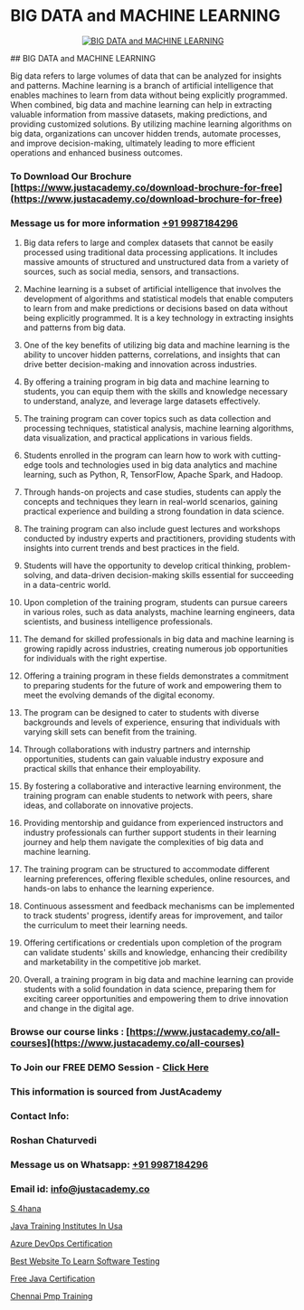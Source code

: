 # BIG DATA and MACHINE LEARNING

<p align="center">
  <a href="https://justacademy.co/course-detail/machine-learning">
    <img src="https://justacademy.co/storage2/course_image/1709713428_course_image.webp" alt="BIG DATA and MACHINE LEARNING">
  </a>
</p>
## BIG DATA and MACHINE LEARNING

Big data refers to large volumes of data that can be analyzed for insights and patterns. Machine learning is a branch of artificial intelligence that enables machines to learn from data without being explicitly programmed. When combined, big data and machine learning can help in extracting valuable information from massive datasets, making predictions, and providing customized solutions. By utilizing machine learning algorithms on big data, organizations can uncover hidden trends, automate processes, and improve decision-making, ultimately leading to more efficient operations and enhanced business outcomes.
### To Download Our Brochure [https://www.justacademy.co/download-brochure-for-free](https://www.justacademy.co/download-brochure-for-free)
### Message us for more information [+91 9987184296](https://api.whatsapp.com/send?phone=919987184296)
1) Big data refers to large and complex datasets that cannot be easily processed using traditional data processing applications. It includes massive amounts of structured and unstructured data from a variety of sources, such as social media, sensors, and transactions.

2) Machine learning is a subset of artificial intelligence that involves the development of algorithms and statistical models that enable computers to learn from and make predictions or decisions based on data without being explicitly programmed. It is a key technology in extracting insights and patterns from big data.

3) One of the key benefits of utilizing big data and machine learning is the ability to uncover hidden patterns, correlations, and insights that can drive better decision-making and innovation across industries.

4) By offering a training program in big data and machine learning to students, you can equip them with the skills and knowledge necessary to understand, analyze, and leverage large datasets effectively.

5) The training program can cover topics such as data collection and processing techniques, statistical analysis, machine learning algorithms, data visualization, and practical applications in various fields.

6) Students enrolled in the program can learn how to work with cutting-edge tools and technologies used in big data analytics and machine learning, such as Python, R, TensorFlow, Apache Spark, and Hadoop.

7) Through hands-on projects and case studies, students can apply the concepts and techniques they learn in real-world scenarios, gaining practical experience and building a strong foundation in data science.

8) The training program can also include guest lectures and workshops conducted by industry experts and practitioners, providing students with insights into current trends and best practices in the field.

9) Students will have the opportunity to develop critical thinking, problem-solving, and data-driven decision-making skills essential for succeeding in a data-centric world.

10) Upon completion of the training program, students can pursue careers in various roles, such as data analysts, machine learning engineers, data scientists, and business intelligence professionals.

11) The demand for skilled professionals in big data and machine learning is growing rapidly across industries, creating numerous job opportunities for individuals with the right expertise.

12) Offering a training program in these fields demonstrates a commitment to preparing students for the future of work and empowering them to meet the evolving demands of the digital economy.

13) The program can be designed to cater to students with diverse backgrounds and levels of experience, ensuring that individuals with varying skill sets can benefit from the training.

14) Through collaborations with industry partners and internship opportunities, students can gain valuable industry exposure and practical skills that enhance their employability.

15) By fostering a collaborative and interactive learning environment, the training program can enable students to network with peers, share ideas, and collaborate on innovative projects.

16) Providing mentorship and guidance from experienced instructors and industry professionals can further support students in their learning journey and help them navigate the complexities of big data and machine learning.

17) The training program can be structured to accommodate different learning preferences, offering flexible schedules, online resources, and hands-on labs to enhance the learning experience.

18) Continuous assessment and feedback mechanisms can be implemented to track students' progress, identify areas for improvement, and tailor the curriculum to meet their learning needs.

19) Offering certifications or credentials upon completion of the program can validate students' skills and knowledge, enhancing their credibility and marketability in the competitive job market.

20) Overall, a training program in big data and machine learning can provide students with a solid foundation in data science, preparing them for exciting career opportunities and empowering them to drive innovation and change in the digital age.

### Browse our course links : [https://www.justacademy.co/all-courses](https://www.justacademy.co/all-courses) 
### To Join our FREE DEMO Session - [Click Here](https://www.justacademy.co/register-for-course-demo)


### This information is sourced from JustAcademy
### Contact Info:
### Roshan Chaturvedi
### Message us on Whatsapp: [+91 9987184296](https://api.whatsapp.com/send?phone=919987184296)
### Email id: [info@justacademy.co](mailto:info@justacademy.co)
                
[S 4hana](https://www.linkedin.com/pulse/4hana-justacademy-delhi-vnq6c/)

[Java Training Institutes In Usa](https://www.linkedin.com/pulse/java-training-institutes-usa-justacademy-chicago-uhige?trackingId=hA3s8BWtYM%2FQInuL0lr%2FwQ%3D%3D&lipi=urn%3Ali%3Apage%3Ad_flagship3_company_admin%3BxzhODhyIS1OF3GFeJJCsZw%3D%3D)

[Azure DevOps Certification](https://medium.com/@AkashSingh2052/azure-devops-certification-5bbcb1bd037c)

[Best Website To Learn Software Testing](https://medium.com/@surajvaishnav5015/best-website-to-learn-software-testing-c40eb30b72ee)

[Free Java Certification](https://justacademyin.github.io/justacademy/free-java-certification)

[Chennai Pmp Training](https://justacademyin.github.io/justacademy/chennai-pmp-training)

